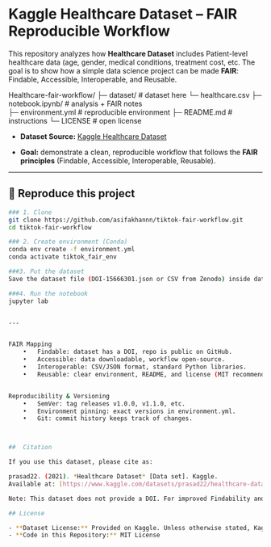 # Kaggle Healthcare Dataset – FAIR Reproducible Workflow

This repository analyzes how **Healthcare Dataset** includes Patient-level healthcare data (age, gender, medical conditions, treatment cost, etc. The goal is to show how a simple data science project can be made **FAIR**: Findable, Accessible, Interoperable, and Reusable.


Healthcare-fair-workflow/
├─ dataset/                # dataset here
    └─ healthcare.csv
├─ notebook.ipynb/         # analysis + FAIR notes  
├─ environment.yml      # reproducible environment
├─ README.md            # instructions
└─ LICENSE              # open license


- **Dataset Source:** [Kaggle Healthcare Dataset](https://www.kaggle.com/datasets/prasad22/healthcare-dataset)
  
- **Goal:** demonstrate a clean, reproducible workflow that follows the **FAIR principles** (Findable, Accessible, Interoperable, Reusable).

---

## 🔁 Reproduce this project

```bash
### 1. Clone
git clone https://github.com/asifakhannn/tiktok-fair-workflow.git
cd tiktok-fair-workflow

### 2. Create environment (Conda)
conda env create -f environment.yml
conda activate tiktok_fair_env

###3. Put the dataset
Save the dataset file (DOI-15666301.json or CSV from Zenodo) inside data/.

###4. Run the notebook
jupyter lab


---


FAIR Mapping
	•	Findable: dataset has a DOI, repo is public on GitHub.
	•	Accessible: data downloadable, workflow open-source.
	•	Interoperable: CSV/JSON format, standard Python libraries.
	•	Reusable: clear environment, README, and license (MIT recommended).


Reproducibility & Versioning
	•	SemVer: tag releases v1.0.0, v1.1.0, etc.
	•	Environment pinning: exact versions in environment.yml.
	•	Git: commit history keeps track of changes.



##  Citation

If you use this dataset, please cite as:

prasad22. (2021). *Healthcare Dataset* [Data set]. Kaggle.  
Available at: [https://www.kaggle.com/datasets/prasad22/healthcare-dataset](https://www.kaggle.com/datasets/prasad22/healthcare-dataset)

Note: This dataset does not provide a DOI. For improved Findability and citability, this repository can be archived in Zenodo, which will mint a DOI.

## License

- **Dataset License:** Provided on Kaggle. Unless otherwise stated, Kaggle datasets are typically released under open licenses (often CC0/Public Domain). 
- **Code in this Repository:** MIT License 


